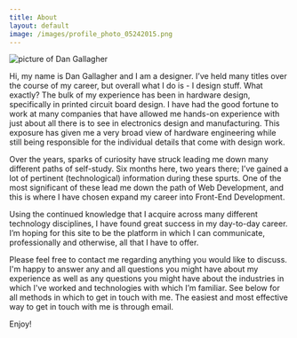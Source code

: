 ```yaml
---
title: About
layout: default
image: /images/profile_photo_05242015.png
---
```


<img class="about-pic" src="{{ page.image }}" alt="picture of Dan Gallagher" />

Hi, my name is Dan Gallagher and I am a designer. I’ve held many titles over the course of my career, but overall what I do is - I design stuff. What exactly? The bulk of my experience has been in hardware design, specifically in printed circuit board design. I have had the good fortune to work at many companies that have allowed me hands-on experience with just about all there is to see in electronics design and manufacturing. This exposure has given me a very broad view of hardware engineering while still being responsible for the individual details that come with design work.

Over the years, sparks of curiosity have struck leading me down many different paths of self-study. Six months here, two years there; I’ve gained a lot of pertinent (technological) information during these spurts. One of the most significant of these lead me down the path of Web Development, and this is where I have chosen expand my career into Front-End Development.

Using the continued knowledge that I acquire across many different technology disciplines, I have found great success in my day-to-day career. I’m hoping for this site to be the platform in which I can communicate, professionally and otherwise, all that I have to offer.

Please feel free to contact me regarding anything you would like to discuss. I'm happy to answer any and all questions you might have about my experience as well as any questions you might have about the industries in which I've worked and technologies with which I’m familiar. See below for all methods in which to get in touch with me. The easiest and most effective way to get in touch with me is through email. 

Enjoy!